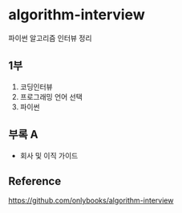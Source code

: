 # algorithm-interview
파이썬 알고리즘 인터뷰 정리

## 1부
1. 코딩인터뷰  
2. 프로그래밍 언어 선택
3. 파이썬

## 부록 A
- 회사 및 이직 가이드

## Reference
https://github.com/onlybooks/algorithm-interview 
